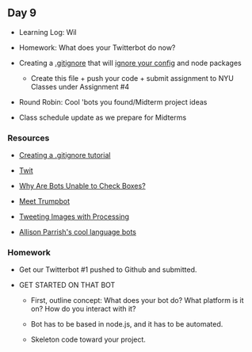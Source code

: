 ## Day 9

* Learning Log: Wil

* Homework: What does your Twitterbot do now?

* Creating a [.gitignore](https://github.com/github/gitignore) that will [ignore your config](https://help.github.com/en/articles/ignoring-files#create-a-local-gitignore) and node packages

    * Create this file + push your code + submit assignment to NYU Classes under Assignment #4
    
* Round Robin: Cool 'bots you found/Midterm project ideas

* Class schedule update as we prepare for Midterms
    
### Resources

* [Creating a .gitignore tutorial](https://medium.com/@haydar_ai/learning-how-to-git-ignoring-files-and-folders-using-gitignore-177556afdbe3)

* [Twit](https://www.npmjs.com/package/twit)

* [Why Are Bots Unable to Check Boxes?](http://mentalfloss.com/article/575112/why-are-bots-unable-check-i-am-not-robot-checkboxes?utm_source=digg&utm_medium=email)

* [Meet Trumpbot](https://www.washingtonpost.com/news/politics/wp/2018/01/16/meet-trumpbot-the-bot-that-tries-to-talk-like-trump/?utm_term=.8043b69ffb34)

* [Tweeting Images with Processing](https://www.youtube.com/watch?list=PLRqwX-V7Uu6atTSxoRiVnSuOn6JHnq2yV&v=mUoIPmZ4KwA)

* [Allison Parrish's cool language bots](https://gist.github.com/aparrish/3ee64d07f0a00b08618a)

### Homework

* Get our Twitterbot #1 pushed to Github and submitted. 

* GET STARTED ON THAT BOT
   
   * First, outline concept: What does your bot do? What platform is it on? How do you interact with it?
   
   * Bot has to be based in node.js, and it has to be automated.
   
   * Skeleton code toward your project.
